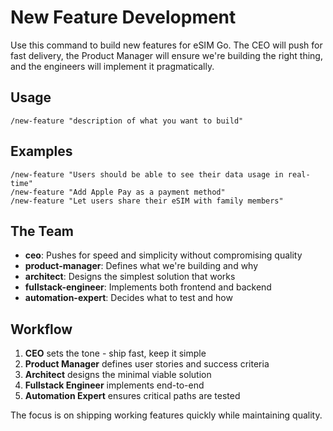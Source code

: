 # New Feature Development

Use this command to build new features for eSIM Go. The CEO will push for fast delivery, the Product Manager will ensure we're building the right thing, and the engineers will implement it pragmatically.

## Usage

```
/new-feature "description of what you want to build"
```

## Examples

```
/new-feature "Users should be able to see their data usage in real-time"
/new-feature "Add Apple Pay as a payment method"
/new-feature "Let users share their eSIM with family members"
```

## The Team

- **ceo**: Pushes for speed and simplicity without compromising quality
- **product-manager**: Defines what we're building and why
- **architect**: Designs the simplest solution that works
- **fullstack-engineer**: Implements both frontend and backend
- **automation-expert**: Decides what to test and how

## Workflow

1. **CEO** sets the tone - ship fast, keep it simple
2. **Product Manager** defines user stories and success criteria  
3. **Architect** designs the minimal viable solution
4. **Fullstack Engineer** implements end-to-end
5. **Automation Expert** ensures critical paths are tested

The focus is on shipping working features quickly while maintaining quality.
